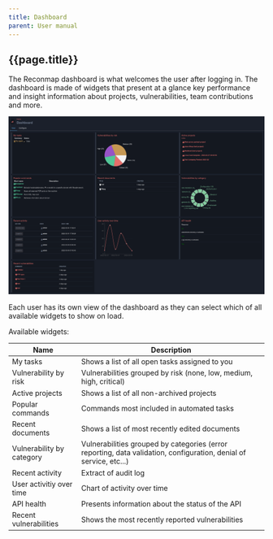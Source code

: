 ```yaml
---
title: Dashboard
parent: User manual
---
```


## {{page.title}}

The Reconmap dashboard is what welcomes the user after logging in. The dashboard is made of widgets that present at a glance key performance and insight information about projects, vulnerabilities, team contributions and more.

![Dashboard view](/images/screenshots/dashboard-stats.png)

Each user has its own view of the dashboard as they can select which of all available widgets to show on load.

Available widgets:

| Name | Description |
| - | - |
| My tasks | Shows a list of all open tasks assigned to you  |
| Vulnerability by risk | Vulnerabilities grouped by risk (none, low, medium, high, critical) |
| Active projects | Shows a list of all non-archived projects |
| Popular commands | Commands most included in automated tasks |
| Recent documents | Shows a list of most recently edited documents |
| Vulnerability by category | Vulnerabilities grouped by categories (error reporting, data validation, configuration, denial of service, etc...) |
| Recent activity | Extract of audit log |
| User activitiy over time | Chart of activity over time |
| API health | Presents information about the status of the API |
| Recent vulnerabilities | Shows the most recently reported vulnerabilities |
